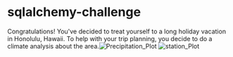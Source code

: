 # sqlalchemy-challenge

Congratulations! You've decided to treat yourself to a long holiday vacation in Honolulu, Hawaii. To help with your trip planning, you decide to do a climate analysis about the area.![Precipitation_Plot](https://github.com/afoy23/sqlalchemy-challenge/assets/126893877/3f1e5d5d-7aaa-4870-85e6-dcea6aa1e84a)
![station_Plot](https://github.com/afoy23/sqlalchemy-challenge/assets/126893877/cfea8f28-17b7-4a37-93c6-625fabbc7363)
